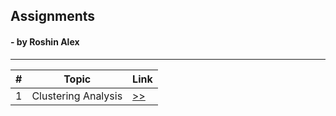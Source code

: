 ## Assignments
####  - by Roshin Alex
***
\# | Topic | Link 
-- | ----- | ---- 
1 | Clustering Analysis | [>>](https://www.google.com) 
